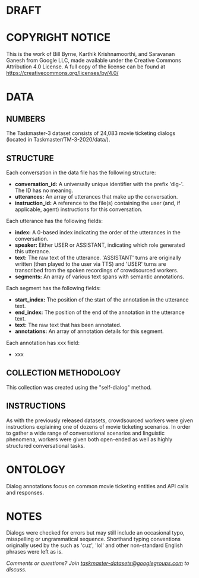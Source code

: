 # DRAFT 

# COPYRIGHT NOTICE

This is the work of Bill Byrne, Karthik Krishnamoorthi, and Saravanan Ganesh from Google LLC, made available under the Creative Commons Attribution 4.0 License. A full copy of the license can be found at https://creativecommons.org/licenses/by/4.0/

# DATA

## NUMBERS
The Taskmaster-3 dataset consists of 24,083 movie ticketing dialogs (located in Taskmaster/TM-3-2020/data/).

## STRUCTURE
Each conversation in the data file has the following structure:
* __conversation_id:__ A universally unique identifier with the prefix 'dlg-'. The ID has no meaning.
* __utterances:__ An array of utterances that make up the conversation.
* __instruction_id:__ A reference to the file(s) containing the user (and, if applicable, agent) instructions for this conversation.

Each utterance has the following fields:
* __index:__ A 0-based index indicating the order of the utterances in the conversation.
* __speaker:__ Either USER or ASSISTANT, indicating which role generated this utterance.
* __text:__ The raw text of the utterance. 'ASSISTANT' turns are originally written (then played to the user via TTS) and 'USER' turns are transcribed from the spoken recordings of crowdsourced workers.
* __segments:__ An array of various text spans with semantic annotations.

Each segment has the following fields:
* __start_index:__ The position of the start of the annotation in the utterance text.
* __end_index:__ The position of the end of the annotation in the utterance text.
* __text:__ The raw text that has been annotated.
* __annotations:__ An array of annotation details for this segment.

Each annotation has xxx field:

* xxx

## COLLECTION METHODOLOGY
This collection was created using the "self-dialog" method.

## INSTRUCTIONS
As with the previously released datasets, crowdsourced workers were given instructions explaining one of dozens of movie ticketing scenarios. In order to gather a wide range of conversational scenarios and linguistic phenomena, workers were given both open-ended as well as highly structured conversational tasks.

# ONTOLOGY
Dialog annotations focus on common movie ticketing entities and API calls and responses.

# NOTES
Dialogs were checked for errors but may still include an occasional typo, misspelling or ungrammatical sequence. Shorthand typing conventions originally used by the  such as 'cuz', 'lol' and other non-standard English phrases were left as is. 

_Comments or questions? Join taskmaster-datasets@googlegroups.com to discuss._

